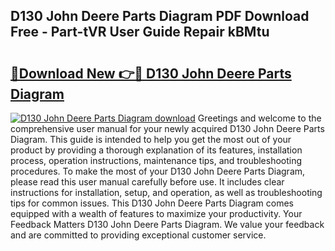 ## D130 John Deere Parts Diagram PDF Download Free - Part-tVR User Guide Repair kBMtu

# <h2><a href="http://dftlr9.blite.top/?on=D130+John+Deere+Parts+Diagram">🔗Download New 👉🔴 D130 John Deere Parts Diagram</a></h2>

[![D130 John Deere Parts Diagram download](https://i.imgur.com/lujVjoI.png)](http://dftlr9.blite.top/?on=D130+John+Deere+Parts+Diagram)
Greetings and welcome to the comprehensive user manual for your newly acquired D130 John Deere Parts Diagram. This guide is intended to help you get the most out of your product by providing a thorough explanation of its features, installation process, operation instructions, maintenance tips, and troubleshooting procedures. To make the most of your D130 John Deere Parts Diagram, please read this user manual carefully before use. It includes clear instructions for installation, setup, and operation, as well as troubleshooting tips for common issues. This D130 John Deere Parts Diagram comes equipped with a wealth of features to maximize your productivity. Your Feedback Matters D130 John Deere Parts Diagram. We value your feedback and are committed to providing exceptional customer service.
